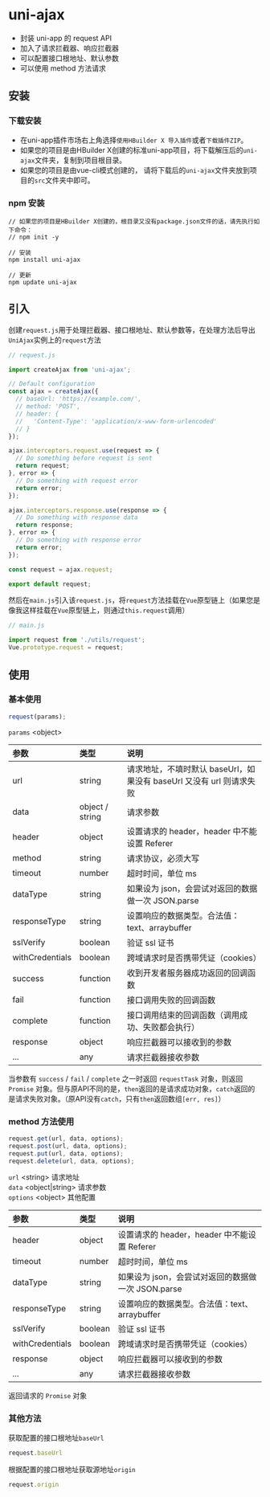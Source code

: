 # uni-ajax

* 封装 uni-app 的 request API
* 加入了请求拦截器、响应拦截器
* 可以配置接口根地址、默认参数
* 可以使用 method 方法请求

## 安装

### 下载安装

* 在uni-app插件市场右上角选择`使用HBuilder X 导入插件`或者`下载插件ZIP`。
* 如果您的项目是由HBuilder X创建的标准uni-app项目，将下载解压后的`uni-ajax`文件夹，复制到项目根目录。
* 如果您的项目是由vue-cli模式创建的， 请将下载后的`uni-ajax`文件夹放到项目的`src`文件夹中即可。


### npm 安装
```
// 如果您的项目是HBuilder X创建的，根目录又没有package.json文件的话，请先执行如下命令：
// npm init -y

// 安装
npm install uni-ajax

// 更新
npm update uni-ajax
```

## 引入

创建`request.js`用于处理拦截器、接口根地址、默认参数等，在处理方法后导出`UniAjax`实例上的`request`方法

``` JavaScript
// request.js

import createAjax from 'uni-ajax';

// Default configuration
const ajax = createAjax({
  // baseUrl: 'https://example.com/',
  // method: 'POST',
  // header: {
  //   'Content-Type': 'application/x-www-form-urlencoded'
  // }
});

ajax.interceptors.request.use(request => {
  // Do something before request is sent
  return request;
}, error => {
  // Do something with request error
  return error;
});

ajax.interceptors.response.use(response => {
  // Do something with response data
  return response;
}, error => {
  // Do something with response error
  return error;
});

const request = ajax.request;

export default request;
```

然后在`main.js`引入该`request.js`，将`request`方法挂载在`Vue`原型链上（如果您是像我这样挂载在`Vue`原型链上，则通过`this.request`调用）

``` JavaScript
// main.js

import request from './utils/request';
Vue.prototype.request = request;
```

## 使用

### 基本使用

``` JavaScript
request(params);
```

`params` \<object\>

| 参数            | 类型             | 说明 |
| :---            | :---            | :--- |
| url             | string          | 请求地址，不填时默认 baseUrl，如果没有 baseUrl 又没有 url 则请求失败 |
| data            | object / string | 请求参数 |
| header          | object          | 设置请求的 header，header 中不能设置 Referer |
| method          | string          | 请求协议，必须大写 |
| timeout         | number          | 超时时间，单位 ms |
| dataType        | string          | 如果设为 json，会尝试对返回的数据做一次 JSON.parse |
| responseType    | string          | 设置响应的数据类型。合法值：text、arraybuffer |
| sslVerify       | boolean         | 验证 ssl 证书 |
| withCredentials | boolean         | 跨域请求时是否携带凭证（cookies） |
| success         | function        | 收到开发者服务器成功返回的回调函数 |
| fail            | function        | 接口调用失败的回调函数 |
| complete        | function        | 接口调用结束的回调函数（调用成功、失败都会执行） |
| response        | object          | 响应拦截器可以接收到的参数 |
| ...             | any             | 请求拦截器接收参数 |

当参数有 `success` / `fail` / `complete` 之一时返回 `requestTask` 对象，则返回 `Promise` 对象。但与原API不同的是，`then`返回的是请求成功对象，`catch`返回的是请求失败对象。（原API没有`catch`，只有`then`返回数组`[err, res]`）


### method 方法使用

``` JavaScript
request.get(url, data, options);
request.post(url, data, options);
request.put(url, data, options);
request.delete(url, data, options);
```

`url` \<string\> 请求地址  
`data` \<object|string\> 请求参数  
`options` \<object\> 其他配置

| 参数            | 类型    | 说明 |
| :---            | :---    | :--- |
| header          | object  | 设置请求的 header，header 中不能设置 Referer |
| timeout         | number  | 超时时间，单位 ms |
| dataType        | string  | 如果设为 json，会尝试对返回的数据做一次 JSON.parse |
| responseType    | string  | 设置响应的数据类型。合法值：text、arraybuffer |
| sslVerify       | boolean | 验证 ssl 证书 |
| withCredentials | boolean | 跨域请求时是否携带凭证（cookies） |
| response        | object  | 响应拦截器可以接收到的参数 |
| ...             | any     | 请求拦截器接收参数 |

返回请求的 `Promise` 对象

### 其他方法

获取配置的接口根地址`baseUrl`
``` JavaScript
request.baseUrl
```

根据配置的接口根地址获取源地址`origin`
``` JavaScript
request.origin
```
